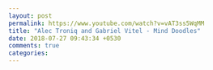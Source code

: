 ```yaml
---
layout: post
permalink: https://www.youtube.com/watch?v=vAT3ss5WqMM
title: "Alec Troniq and Gabriel Vitel - Mind Doodles"
date: 2018-07-27 09:43:34 +0530
comments: true
categories: 
---
```

